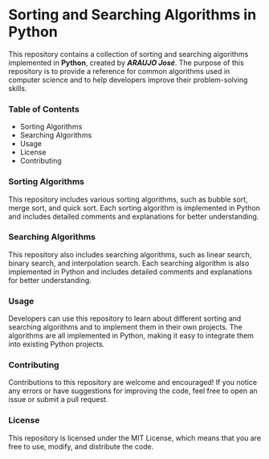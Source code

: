# Sorting and Searching Algorithms in Python

This repository contains a collection of sorting and searching algorithms implemented in __Python__, created by *__ARAUJO José__*. The purpose of this repository is to provide a reference for common algorithms used in computer science and to help developers improve their problem-solving skills.

### Table of Contents
 - Sorting Algorithms
 - Searching Algorithms
 - Usage
 - License
 - Contributing

### Sorting Algorithms
This repository includes various sorting algorithms, such as bubble sort, merge sort, and quick sort. Each sorting algorithm is implemented in Python and includes detailed comments and explanations for better understanding.

### Searching Algorithms
This repository also includes searching algorithms, such as linear search, binary search, and interpolation search. Each searching algorithm is also implemented in Python and includes detailed comments and explanations for better understanding.

### Usage
Developers can use this repository to learn about different sorting and searching algorithms and to implement them in their own projects. The algorithms are all implemented in Python, making it easy to integrate them into existing Python projects.

### Contributing
Contributions to this repository are welcome and encouraged! If you notice any errors or have suggestions for improving the code, feel free to open an issue or submit a pull request.

### License
This repository is licensed under the MIT License, which means that you are free to use, modify, and distribute the code.
